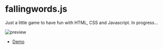 # fallingwords.js
Just a little game to have fun with HTML, CSS and Javascript.
In progress...

![preview](https://raw.github.com/alvarotrigo/fallingwords.js/master/intro.png)


- [Demo](http://alvarotrigo.com/fallingwords/)